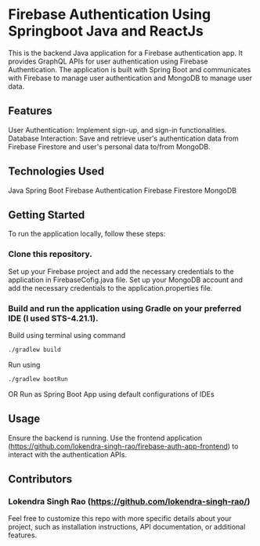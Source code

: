 # Firebase Authentication Using Springboot Java and ReactJs
This is the backend Java application for a Firebase authentication app. It provides GraphQL APIs for user authentication using Firebase Authentication. The application is built with Spring Boot and communicates with Firebase to manage user authentication and MongoDB to manage user data.


## Features
User Authentication: Implement sign-up, and sign-in functionalities.
Database Interaction: Save and retrieve user's authentication data from Firebase Firestore and user's personal data to/from MongoDB. 


## Technologies Used
Java
Spring Boot
Firebase Authentication
Firebase Firestore
MongoDB 


## Getting Started
To run the application locally, follow these steps:


### Clone this repository.
Set up your Firebase project and add the necessary credentials to the application in FirebaseCofig.java file.
Set up your MongoDB account and add the necessary credentials to the application.properties file.


### Build and run the application using Gradle on your preferred IDE (I used STS-4.21.1).
Build using terminal using command
```bash
./gradlew build
```
Run using
```bash
./gradlew bootRun
```
OR
Run as Spring Boot App using default configurations of IDEs 


## Usage
Ensure the backend is running.
Use the frontend application (https://github.com/lokendra-singh-rao/firebase-auth-app-frontend) to interact with the authentication APIs.


## Contributors
### Lokendra Singh Rao (https://github.com/lokendra-singh-rao/)


Feel free to customize this repo with more specific details about your project, such as installation instructions, API documentation, or additional features.
